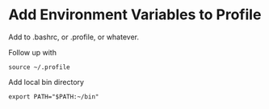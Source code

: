 # Add Environment Variables to Profile

Add to .bashrc, or .profile, or whatever.

Follow up with

~~~
source ~/.profile
~~~

Add local bin directory

~~~
export PATH="$PATH:~/bin"
~~~
